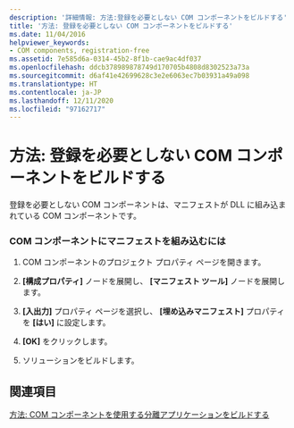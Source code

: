 ```yaml
---
description: '詳細情報: 方法:登録を必要としない COM コンポーネントをビルドする'
title: '方法: 登録を必要としない COM コンポーネントをビルドする'
ms.date: 11/04/2016
helpviewer_keywords:
- COM components, registration-free
ms.assetid: 7e585d6a-0314-45b2-8f1b-cae9ac4df037
ms.openlocfilehash: ddcb378989878749d170705b4808d8302523a73a
ms.sourcegitcommit: d6af41e42699628c3e2e6063ec7b03931a49a098
ms.translationtype: HT
ms.contentlocale: ja-JP
ms.lasthandoff: 12/11/2020
ms.locfileid: "97162717"
---
```

# <a name="how-to-build-registration-free-com-components"></a>方法: 登録を必要としない COM コンポーネントをビルドする

登録を必要としない COM コンポーネントは、マニフェストが DLL に組み込まれている COM コンポーネントです。

### <a name="to-build-manifests-into-com-components"></a>COM コンポーネントにマニフェストを組み込むには

1. COM コンポーネントのプロジェクト プロパティ ページを開きます。

1. **[構成プロパティ]** ノードを展開し、 **[マニフェスト ツール]** ノードを展開します。

1. **[入出力]** プロパティ ページを選択し、 **[埋め込みマニフェスト]** プロパティを **[はい]** に設定します。

1. **[OK]** をクリックします。

1. ソリューションをビルドします。

## <a name="see-also"></a>関連項目

[方法: COM コンポーネントを使用する分離アプリケーションをビルドする](how-to-build-isolated-applications-to-consume-com-components.md)
